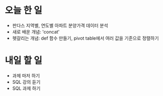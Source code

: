 # 오늘 한 일
 - 판다스 지역별, 연도별 아파트 분양가격 데이터 분석
 - 새로 배운 개념: 'concat'
 - 헷갈리는 개념: def 함수 만들기, pivot table에서 여러 값을 기준으로 정렬하기

# 내일 할 일
 - 과제 마저 하기
 - SQL 강의 듣기
 - SQL 과제 하기
